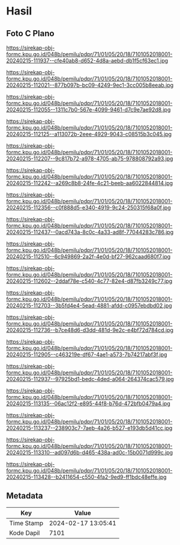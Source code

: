 # Hasil

## Foto C Plano

https://sirekap-obj-formc.kpu.go.id/048b/pemilu/pdpr/71/01/05/20/18/7101052018001-20240215-111937--cfe40ab8-d652-4d8a-aebd-db1f5cf63ec1.jpg

https://sirekap-obj-formc.kpu.go.id/048b/pemilu/pdpr/71/01/05/20/18/7101052018001-20240215-112021--877b097b-bc09-4249-9ec1-3cc005b8eeab.jpg

https://sirekap-obj-formc.kpu.go.id/048b/pemilu/pdpr/71/01/05/20/18/7101052018001-20240215-112055--1311c7b0-567e-4099-9461-d7c9e7ae92d8.jpg

https://sirekap-obj-formc.kpu.go.id/048b/pemilu/pdpr/71/01/05/20/18/7101052018001-20240215-112125--a113072b-2eee-4929-9043-c08515b3c045.jpg

https://sirekap-obj-formc.kpu.go.id/048b/pemilu/pdpr/71/01/05/20/18/7101052018001-20240215-112207--9c817b72-a978-4705-ab75-978808792a93.jpg

https://sirekap-obj-formc.kpu.go.id/048b/pemilu/pdpr/71/01/05/20/18/7101052018001-20240215-112242--a269c8b8-24fe-4c21-beeb-aa6022844814.jpg

https://sirekap-obj-formc.kpu.go.id/048b/pemilu/pdpr/71/01/05/20/18/7101052018001-20240215-112356--c0f888d5-e340-4919-9c24-250315f68a0f.jpg

https://sirekap-obj-formc.kpu.go.id/048b/pemilu/pdpr/71/01/05/20/18/7101052018001-20240215-112437--0acd743a-8c0c-4a33-ad8f-77044283c786.jpg

https://sirekap-obj-formc.kpu.go.id/048b/pemilu/pdpr/71/01/05/20/18/7101052018001-20240215-112510--6c949869-2a2f-4e0d-bf27-962caad680f7.jpg

https://sirekap-obj-formc.kpu.go.id/048b/pemilu/pdpr/71/01/05/20/18/7101052018001-20240215-112602--2ddaf78e-c540-4c77-82e4-d87fb3249c77.jpg

https://sirekap-obj-formc.kpu.go.id/048b/pemilu/pdpr/71/01/05/20/18/7101052018001-20240215-112703--3b5fd4e4-5ead-4881-afdd-c0957ebdbd02.jpg

https://sirekap-obj-formc.kpu.go.id/048b/pemilu/pdpr/71/01/05/20/18/7101052018001-20240215-112736--b7ce48d6-d3dd-481d-9e2c-e4bf72d784cd.jpg

https://sirekap-obj-formc.kpu.go.id/048b/pemilu/pdpr/71/01/05/20/18/7101052018001-20240215-112905--c463219e-df67-4ae1-a573-7b74217abf3f.jpg

https://sirekap-obj-formc.kpu.go.id/048b/pemilu/pdpr/71/01/05/20/18/7101052018001-20240215-112937--97925bd1-bedc-4ded-a064-264374cac579.jpg

https://sirekap-obj-formc.kpu.go.id/048b/pemilu/pdpr/71/01/05/20/18/7101052018001-20240215-113135--06ac12f2-e895-44f8-b76d-472bfb0479a4.jpg

https://sirekap-obj-formc.kpu.go.id/048b/pemilu/pdpr/71/01/05/20/18/7101052018001-20240215-113237--238903c7-7aeb-4a26-b527-e193db5d41cc.jpg

https://sirekap-obj-formc.kpu.go.id/048b/pemilu/pdpr/71/01/05/20/18/7101052018001-20240215-113310--ad097d6b-d465-438a-ad0c-15b0071d999c.jpg

https://sirekap-obj-formc.kpu.go.id/048b/pemilu/pdpr/71/01/05/20/18/7101052018001-20240215-113428--b2411654-c550-4fa2-9ed9-ff1bdc48effe.jpg


## Metadata

| Key        | Value               |
| ---------- | ------------------- |
| Time Stamp | 2024-02-17 13:05:41 |
| Kode Dapil | 7101                |



